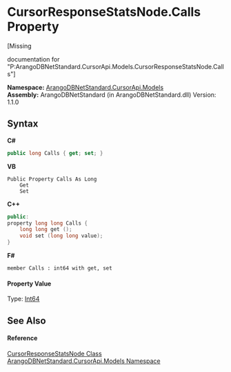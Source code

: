 # CursorResponseStatsNode.Calls Property 
 

\[Missing <summary> documentation for "P:ArangoDBNetStandard.CursorApi.Models.CursorResponseStatsNode.Calls"\]

**Namespace:**&nbsp;<a href="35799343-7a53-6c3b-95d1-21ff990d1b8b">ArangoDBNetStandard.CursorApi.Models</a><br />**Assembly:**&nbsp;ArangoDBNetStandard (in ArangoDBNetStandard.dll) Version: 1.1.0

## Syntax

**C#**<br />
``` C#
public long Calls { get; set; }
```

**VB**<br />
``` VB
Public Property Calls As Long
	Get
	Set
```

**C++**<br />
``` C++
public:
property long long Calls {
	long long get ();
	void set (long long value);
}
```

**F#**<br />
``` F#
member Calls : int64 with get, set

```


#### Property Value
Type: <a href="https://docs.microsoft.com/dotnet/api/system.int64" target="_blank" rel="noopener noreferrer">Int64</a>

## See Also


#### Reference
<a href="2980aaa5-9122-d71f-f550-00a53e765936">CursorResponseStatsNode Class</a><br /><a href="35799343-7a53-6c3b-95d1-21ff990d1b8b">ArangoDBNetStandard.CursorApi.Models Namespace</a><br />